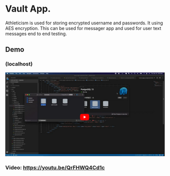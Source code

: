 # Vault App.
Athleticism is used for storing encrypted username and passwords. It using AES encryption. This can be used for messager app and used for user text messages end to end testing.

## Demo
### (localhost)
[![Watch the video](https://github.com/srisaikiranreddy/athleticism/blob/main/img/athleticism-demo.png)](https://youtu.be/QrFHWQ4Cd1c)
  ### Video: https://youtu.be/QrFHWQ4Cd1c
  
